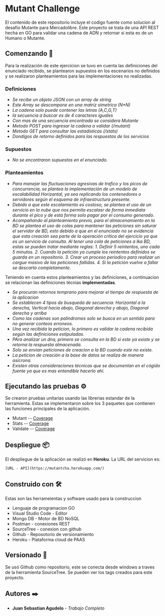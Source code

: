 # Mutant Challenge

El contenido de este repositorio incluye el codigo fuente como solucion al desafio Mutante para Mercadolibre. Este proyecto se trata de una API REST
hecha en GO para validar una cadena de ADN y retornar si esta es de un Humano o Mutante.

## Comenzando 🚀

Para la realización de este ejercicion se tuvo en cuenta las definiciones del enunciado recibido, se plantearon supuestos en los escenarios no definidos y se 
realizaron planteamientos para las implementaciones no realizadas.

### Definiciones

* _Se recibe un objeto JSON con un array de string_
* _Este Array se descompone en una matriz simetrica (N*N)_
* _La cadena solo puede contener las letras (A,C,G,T)_
* _la secuencia a buscar es de 4 caracteres iguales_
* _Con mas de una secuencia encontrada se considera Mutante_
* _Metodo POST para ingresar la cadena a validar (/mutant)_
* _Metodo GET para consultar las estadísticas (/stats)_
* _Dondigos de retorno definidos para las respuestas de los servicios_


### Supuestos 

* _No se encontraron supuestos en el enunciado._


### Planteamientos 

* _Para manejar las fluctuaciones agresivas de trafico y los picos de concurrencia, se plantea la implementación de un modelo de escalabilidad Horizantal,_ 
  _ya sea replicando los contenedores o servidores según el esquema de infraestructura presente._
* _Debido a que este escalamiento es costoso, se plantea el uso de un servicio en la nube que nos permita escalasr de forma inmediata durante el pico y de_
  _esta forma solo pagar por el consumo generado._
* _Acompañando al planteamiento previo, para el almacenamiento en la BD se plantea el uso de colas para mantener las peticiones sin saturar el servidor de BD, esto debido a que en el enunciado_
  _no se evidencia que esta creación sea parte de la operación crítica del ejercicio ya que es un servicio de consulta. Al tener una cola de peticiones a lka BD,_
  _estas se pueden tratar mediante reglas: 1. Definir 5 reintentos, uno cada 5 minutos. 2. Cuando la petición ya cumple los reintentos definidos se guarda en un repositorio._
  _3. Crear un proceso periodico para realizar un cargue masivo de las peticiones fallidas. 4. Si la petición vuelve a fallar se descarta completamente._
  

Teniendo en cuenta estos planteamientos y las definiciones, a continuacion se relacionan las definiciones técnias **implementadas**.
* _Se procuran retornos temprano para mejorar el tiempo de respuesta de la aplicacion_
* _Se establecen 4 tipos de busqueda de secuencia: Horizontal a la derecha, Vertical hacia abajo, Diagonal derecha y abajo, Diagonal derecha y arriba_
* _Como las cadenas son palindromes solo se busca en un sentido para no generar conteos erroneos._
* _Una vez recibida la peticion, lo primero es validar la cadena recibida según las definiciones estipuladas._
* _PAra analizar un dna, primero se consulta en la BD si este ya existe y se retorna la respuesta almacenada._
* _Solo se envian peticiones de creacion a la BD cuando este no existe._
* _La peticion de creación a la base de datos se realiza de manera asícrona._
* _Existen otras consideraciones técnicas que se documentan en el cógido fuente ya que es mas entendible hacerlo ahí._



## Ejecutando las pruebas ⚙️

Se crearon pruebas unitarias usando las librerias estandar de la herramienta. Estas se implementaron sobre los 3 paquetes que contienen las funciones principales
de la aplicación.
* Mutant -- [Coverage](https://github.com/Jsagudelo1704/Go/blob/main/docs/mutant_coverage.html)
* Stats  -- [Coverage](https://github.com/Jsagudelo1704/Go/blob/main/docs/stats_coverage.html)
* Validate --  [Coverage](https://github.com/Jsagudelo1704/Go/blob/main/docs/validate_coverage.html)



## Despliegue 📦

El despliegue de la aplicación se realizó en **Heroku**. La URL del servicion es:
```
[URL - API](https://mutantcha.herokuapp.com/)
```

## Construido con 🛠️

Estas son las herrameientas y software usado para la construccion

* Lenguaje de programacion GO
* Visual Studio Code - Editor
* Mongo DB - Motor de BD NoSQL
* Postman - conexiones REST
* SourceTree - conexion con github
* Github - Reposotorio de versionamiento
* Heroku - Plataforma cloud de PAAS


## Versionado 📌

Se usó Github como repositorio, este se conecta desde windows a traves de la herramienta SourceTree. Se pueden ver los tags creados para este proyecto.

## Autores ✒️

* **Juan Sebastian Agudelo** - *Trabajo Completo* 
